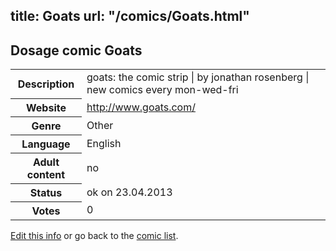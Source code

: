 title: Goats
url: "/comics/Goats.html"
---
Dosage comic Goats
-----------------------------------------

<table class="comicinfo">
<tr>
<th>Description</th><td>goats: the comic strip | by jonathan rosenberg | new comics every mon-wed-fri</td>
</tr>
<tr>
<th>Website</th><td><a href="http://www.goats.com/">http://www.goats.com/</a></td>
</tr>
<tr>
<th>Genre</th><td>Other</td>
</tr>
<tr>
<th>Language</th><td>English</td>
</tr>
<tr>
<th>Adult content</th><td>no</td>
</tr>
<tr>
<th>Status</th><td>ok on 23.04.2013</td>
</tr>
<tr>
<th>Votes</th><td>0</div></td>
</tr>
</table>

[Edit this info](/comics/Goats_edit.html) or go back to the [comic list](../comic-index.html).
